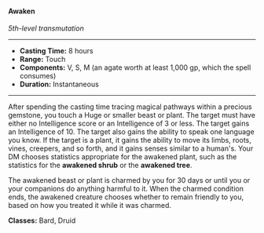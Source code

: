 #### Awaken
*5th-level transmutation*
___
- **Casting Time:** 8 hours
- **Range:** Touch
- **Components:** V, S, M (an agate worth at least 1,000 gp, which the spell consumes)
- **Duration:** Instantaneous
---
After spending the casting time tracing magical pathways within a precious gemstone, you touch a Huge or smaller beast or plant. The target must have either no Intelligence score or an Intelligence of 3 or less. The target gains an Intelligence of 10. The target also gains the ability to speak one language you know. If the target is a plant, it gains the ability to move its limbs, roots, vines, creepers, and so forth, and it gains senses similar to a human's. Your DM chooses statistics appropriate for the awakened plant, such as the statistics for the **awakened shrub** or the **awakened tree**.

The awakened beast or plant is charmed by you for 30 days or until you or your companions do anything harmful to it. When the charmed condition ends, the awakened creature chooses whether to remain friendly to you, based on how you treated it while it was charmed.

**Classes:** Bard, Druid